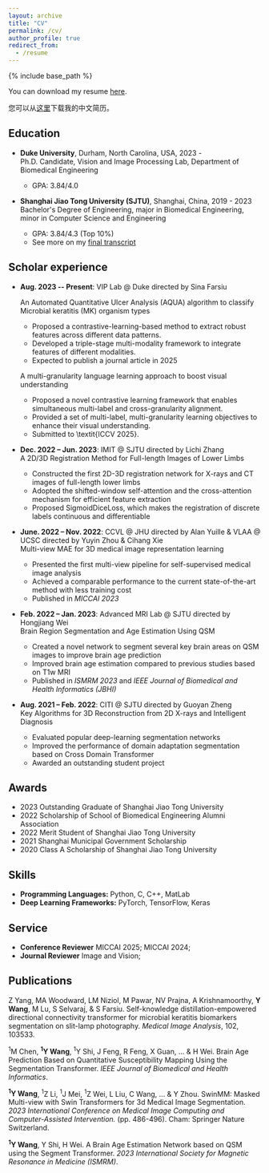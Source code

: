 ```yaml
---
layout: archive
title: "CV"
permalink: /cv/
author_profile: true
redirect_from:
  - /resume
---
```


{% include base_path %}

You can download my resume [here](https://yqwang01.github.io/files/resume_ENG.pdf).

您可以从[这里](https://yqwang01.github.io/files/resume_CHN.pdf)下载我的中文简历。

## Education

* **Duke University**, Durham, North Carolina, USA, 2023 -\
  Ph.D. Candidate, Vision and Image Processing Lab, Department of Biomedical Engineering
  * GPA: 3.84/4.0

* **Shanghai Jiao Tong University (SJTU)**, Shanghai, China, 2019 - 2023\
  Bachelor's Degree of Engineering, major in Biomedical Engineering, minor in Computer Science and Engineering
  * GPA: 3.84/4.3 (Top 10%)
  * See more on my [final transcript](https://yqwang01.github.io/files/Final_Transcript.jpg)

## Scholar experience

* **Aug. 2023 -- Present**: VIP Lab @ Duke directed by Sina Farsiu
  
  An Automated Quantitative Ulcer Analysis (AQUA) algorithm to classify Microbial keratitis (MK) organism types
  * Proposed a contrastive-learning-based method to extract robust features across different data patterns.
  * Developed a triple-stage multi-modality framework to integrate features of different modalities.
  * Expected to publish a journal article in 2025
    
  A multi-granularity language learning approach to boost visual understanding
  * Proposed a novel contrastive learning framework that enables simultaneous multi-label and cross-granularity alignment.
  * Provided a set of multi-label, multi-granularity learning objectives to enhance their visual understanding.
  * Submitted to \textit{ICCV 2025}.

* **Dec. 2022 – Jun. 2023**: IMIT @ SJTU directed by Lichi Zhang \
  A 2D/3D Registration Method for Full-length Images of Lower Limbs
  * Constructed the first 2D-3D registration network for X-rays and CT images of full-length lower limbs
  * Adopted the shifted-window self-attention and the cross-attention mechanism for efficient feature extraction
  * Proposed SigmoidDiceLoss, which makes the registration of discrete labels continuous and differentiable

* **June. 2022 – Nov. 2022**: CCVL @ JHU directed by Alan Yuille & VLAA @ UCSC directed by Yuyin Zhou & Cihang Xie \
  Multi-view MAE for 3D medical image representation learning
  * Presented the first multi-view pipeline for self-supervised medical image analysis
  * Achieved a comparable performance to the current state-of-the-art method with less training cost
  * Published in *MICCAI 2023*

* **Feb. 2022 – Jan. 2023**: Advanced MRI Lab @ SJTU directed by Hongjiang Wei \
  Brain Region Segmentation and Age Estimation Using QSM
  *  Created a novel network to segment several key brain areas on QSM images to improve brain age prediction
  *  Improved brain age estimation compared to previous studies based on T1w MRI
  *  Published in *ISMRM 2023* and *IEEE Journal of Biomedical and Health Informatics (JBHI)*

* **Aug. 2021 – Feb. 2022**: CITI @ SJTU directed by Guoyan Zheng \
  Key Algorithms for 3D Reconstruction from 2D X-rays and Intelligent Diagnosis
  *  Evaluated popular deep-learning segmentation networks
  *  Improved the performance of domain adaptation segmentation based on Cross Domain Transformer
  *  Awarded an outstanding student project

## Awards

* 2023 Outstanding Graduate of Shanghai Jiao Tong University
* 2022 Scholarship of School of Biomedical Engineering Alumni Association
* 2022 Merit Student of Shanghai Jiao Tong University
* 2021 Shanghai Municipal Government Scholarship
* 2020 Class A Scholarship of Shanghai Jiao Tong University
  
## Skills

* **Programming Languages:** Python, C, C++, MatLab
* **Deep Learning Frameworks:** PyTorch, TensorFlow, Keras

## Service

* **Conference Reviewer**   MICCAI 2025; MICCAI 2024;
* **Journal Reviewer**   Image and Vision;

## Publications

Z Yang, MA Woodward, LM Niziol, M Pawar, NV Prajna, A Krishnamoorthy, **Y Wang**, M Lu, S Selvaraj, & S Farsiu. Self-knowledge distillation-empowered directional connectivity transformer for microbial keratitis biomarkers segmentation on slit-lamp photography. *Medical Image Analysis*, 102, 103533.

<sup>1</sup>M Chen, **<sup>1</sup>Y Wang**, <sup>1</sup>Y Shi, J Feng, R Feng, X Guan, ... & H Wei. Brain Age Prediction Based on Quantitative Susceptibility Mapping Using the Segmentation Transformer. *IEEE Journal of Biomedical and Health Informatics*.

**<sup>1</sup>Y Wang**, <sup>1</sup>Z Li, <sup>1</sup>J Mei, <sup>1</sup>Z Wei, L Liu, C Wang, ... & Y Zhou. SwinMM: Masked Multi-view with Swin Transformers for 3d Medical Image Segmentation. *2023 International Conference on Medical Image Computing and Computer-Assisted Intervention.* (pp. 486-496). Cham: Springer Nature Switzerland.

**<sup>1</sup>Y Wang**, Y Shi, H Wei. A Brain Age Estimation Network based on QSM using the Segment Transformer. *2023 International Society for Magnetic Resonance in Medicine (ISMRM)*.
<!-- Talks
======
  <ul>{% for post in site.talks %}
    {% include archive-single-talk-cv.html %}
  {% endfor %}</ul>
  
Teaching
======
  <ul>{% for post in site.teaching %}
    {% include archive-single-cv.html %}
  {% endfor %}</ul>
  
Service and leadership
======
* Currently signed in to 43 different slack teams
 -->
